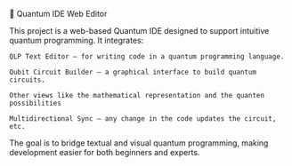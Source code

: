 🧠 Quantum IDE Web Editor

This project is a web-based Quantum IDE designed to support intuitive quantum programming. It integrates:

    QLP Text Editor – for writing code in a quantum programming language.

    Qubit Circuit Builder – a graphical interface to build quantum circuits.

    Other views like the mathematical representation and the quanten possibilities

    Multidirectional Sync – any change in the code updates the circuit, etc.

The goal is to bridge textual and visual quantum programming, making development easier for both beginners and experts.